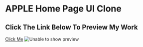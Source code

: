 # APPLE Home Page UI Clone

## Click The Link Below To Preview My Work
[Click Me](https://apple-ui-clone.netlify.app)
![Unable to show preview](https://github.com/digvijay-webdev/apple-ui-clone/blob/main/assets/forMD.png?raw=true)

